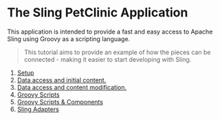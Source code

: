 # The Sling PetClinic Application

This application is intended to provide a fast and easy access to Apache Sling using Groovy as a scripting language.

> This tutorial aims to provide an example of how the pieces can be connected - making it easier to start developing
> with Sling.

1. [Setup](setup.md)
2. [Data access and initial content.](2_[]data_access_and_initial_content.md)
3. [Data access and content modification.](3_data_access_and_modification.md)
4. [Groovy Scripts](4_groovy_scripts.md)
5. [Groovy Scripts & Components](5_groovy_scripts_and_components.md)
6. [Sling Adapters](6_sling_adapters.md)

